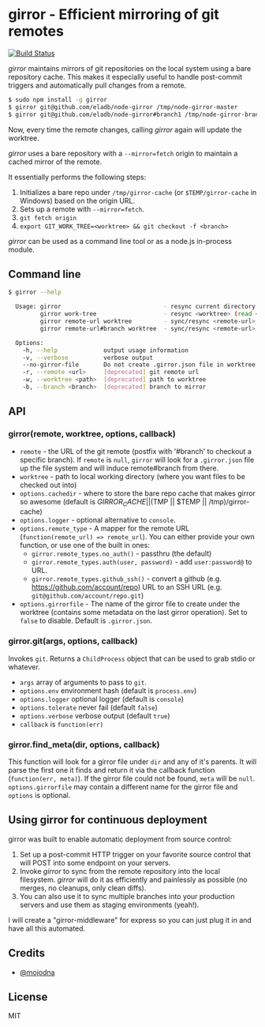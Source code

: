 # girror - Efficient mirroring of git remotes #

[![Build Status](https://secure.travis-ci.org/eladb/node-girror.png?branch=master)](http://travis-ci.org/eladb/node-girror)

_girror_ maintains mirrors of git repositories on the local system using a bare repository cache.
This makes it especially useful to handle post-commit triggers and automatically pull changes from a remote.

```bash
$ sudo npm install -g girror
$ girror git@github.com/eladb/node-girror /tmp/node-girror-master
$ girror git@github.com/eladb/node-girror#branch1 /tmp/node-girror-branch1
```

Now, every time the remote changes, calling _girror_ again will update the worktree.

_girror_ uses a bare repository with a `--mirror=fetch` origin to maintain a cached mirror of the remote.

It essentially performs the following steps:

 1. Initializes a bare repo under `/tmp/girror-cache` (or `$TEMP/girror-cache` in Windows) based on the origin URL.
 2. Sets up a remote with `--mirror=fetch`.
 3. `git fetch origin`
 4. `export GIT_WORK_TREE=<worktree> && git checkout -f <branch>`

_girror_ can be used as a command line tool or as a node.js in-process module.

## Command line ##

```bash
$ girror --help

  Usage: girror                             - resync current directory (read <remote-url> and <branch> from .girror.json)
         girror work-tree                   - resync <worktree> (read <remote-url> and <branch> from .girror.json)
         girror remote-url worktree         - sync/resync <remote-url> into <worktree> and checkout "master"
         girror remote-url#branch worktree  - sync/resync <remote-url> into <worktree> and checkout <branch>

  Options:
    -h, --help             output usage information
    -v, --verbose          verbose output
    --no-girror-file       Do not create .girror.json file in worktree
    -r, --remote <url>     [deprecated] git remote url
    -w, --worktree <path>  [deprecated] path to worktree
    -b, --branch <branch>  [deprecated] branch to mirror

```

## API ##

### girror(remote, worktree, options, callback) ###

 * `remote` - the URL of the git remote (postfix with '#branch' to checkout a specific branch). 
    If `remote` is `null`, `girror` will look for a `.girror.json` file up the file system and will induce remote#branch from there.
 * `worktree` - path to local working directory (where you want files to be checked out into)
 * `options.cachedir` - where to store the bare repo cache that makes girror so awesome (default is $GIRROR_CACHE || ($TMP || $TEMP || /tmp)/girror-cache)
 * `options.logger` - optional alternative to `console`.
 * `options.remote_type` - A mapper for the remote URL (`function(remote_url) => remote_url`).
   You can either provide your own function, or use one of the built in ones:
   * `girror.remote_types.no_auth()` - passthru (the default)
   * `girror.remote_types.auth(user, password)` - add `user:password@` to URL.
   * `girror.remote_types.github_ssh()` - convert a github (e.g. https://github.com/account/repo) URL to an 
     SSH URL (e.g. `git@github.com/account/repo.git`)
 * `options.girrorfile` - The name of the girror file to create under the worktree (contains some metadata on the last girror operation). Set to `false` to disable. Default is `.girror.json`.

### girror.git(args, options, callback) ###

Invokes `git`. Returns a `ChildProcess` object that can be used to grab stdio or whatever.

 * `args` array of arguments to pass to `git`.
 * `options.env` environment hash (default is `process.env`)
 * `options.logger` optional logger (default is `console`)
 * `options.tolerate` never fail (default `false`)
 * `options.verbose` verbose output (default `true`)
 * `callback` is `function(err)`

### girror.find_meta(dir, options, callback) ###

This function will look for a girror file under `dir` and any of it's parents. It will parse the first one it finds and return it via the callback function (`function(err, meta)`). If the girror file could not be found, `meta` will be `null`.
`options.girrorfile` may contain a different name for the girror file and `options` is optional.

## Using girror for continuous deployment ##

girror was built to enable automatic deployment from source control:

 1. Set up a post-commit HTTP trigger on your favorite source control that will POST into some endpoint on your servers.
 2. Invoke _girror_ to sync from the remote repository into the local filesystem. _girror_ will do it as efficiently and painlessly as possible (no merges, no cleanups, only clean diffs).
 3. You can also use it to sync multiple branches into your production servers and use them as staging environments (yeah!).

I will create a "girror-middleware" for express so you can just plug it in and have all this automated.

## Credits ##

 * [@mojodna](https://github.com/mojodna)

## License ##

MIT
